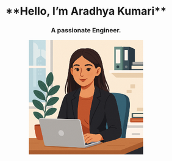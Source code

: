 <h1 align="center">**Hello, I’m Aradhya Kumari**</h1>
<h3 align="center">A passionate Engineer.</h3>

<p align="center">
  <img 
    src="https://raw.githubusercontent.com/Aradhyakumarii/Aradhyakumarii/main/Young%20Professional%20at%20Her%20Desk.png" 
    alt="Aradhya Kumari Profile Picture" 
    width="300"
  />
</p>

